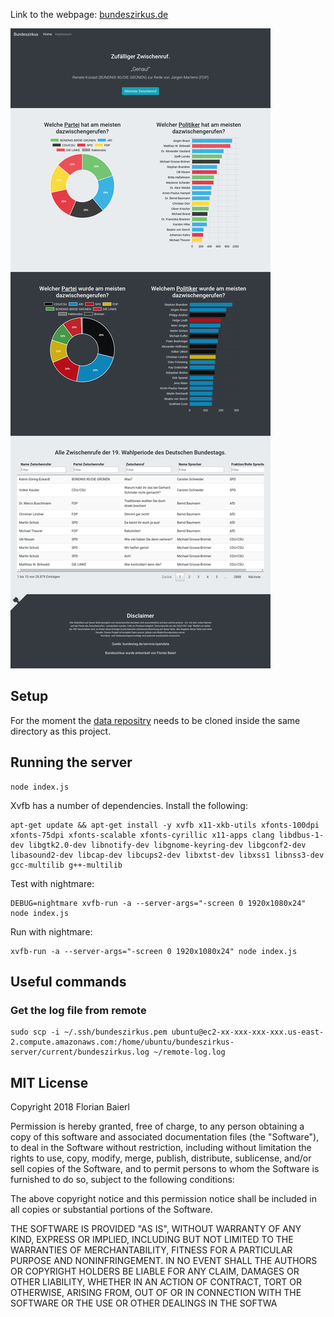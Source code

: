 Link to the webpage: [bundeszirkus.de](http://bundeszirkus.de)

![Screenshot](/screencapture-bundeszirkus.png?raw=true "Screenshot Bundeszirkus.de")

## Setup

For the moment the [data repositry](https://github.com/fbaierl/bundeszirkus-data) needs to be cloned inside the same directory as this project.

## Running the server

```
node index.js
```

Xvfb has a number of dependencies. Install the following:

```
apt-get update && apt-get install -y xvfb x11-xkb-utils xfonts-100dpi xfonts-75dpi xfonts-scalable xfonts-cyrillic x11-apps clang libdbus-1-dev libgtk2.0-dev libnotify-dev libgnome-keyring-dev libgconf2-dev libasound2-dev libcap-dev libcups2-dev libxtst-dev libxss1 libnss3-dev gcc-multilib g++-multilib
```

Test with nightmare:

```
DEBUG=nightmare xvfb-run -a --server-args="-screen 0 1920x1080x24" node index.js
```

Run with nightmare:
```
xvfb-run -a --server-args="-screen 0 1920x1080x24" node index.js
```

## Useful commands

### Get the log file from remote

```
sudo scp -i ~/.ssh/bundeszirkus.pem ubuntu@ec2-xx-xxx-xxx-xxx.us-east-2.compute.amazonaws.com:/home/ubuntu/bundeszirkus-server/current/bundeszirkus.log ~/remote-log.log
```

## MIT License

Copyright 2018 Florian Baierl

Permission is hereby granted, free of charge, to any person obtaining a copy of this software and associated documentation files (the "Software"), to deal in the Software without restriction, including without limitation the rights to use, copy, modify, merge, publish, distribute, sublicense, and/or sell copies of the Software, and to permit persons to whom the Software is furnished to do so, subject to the following conditions:

The above copyright notice and this permission notice shall be included in all copies or substantial portions of the Software.

THE SOFTWARE IS PROVIDED "AS IS", WITHOUT WARRANTY OF ANY KIND, EXPRESS OR IMPLIED, INCLUDING BUT NOT LIMITED TO THE WARRANTIES OF MERCHANTABILITY, FITNESS FOR A PARTICULAR PURPOSE AND NONINFRINGEMENT. IN NO EVENT SHALL THE AUTHORS OR COPYRIGHT HOLDERS BE LIABLE FOR ANY CLAIM, DAMAGES OR OTHER LIABILITY, WHETHER IN AN ACTION OF CONTRACT, TORT OR OTHERWISE, ARISING FROM, OUT OF OR IN CONNECTION WITH THE SOFTWARE OR THE USE OR OTHER DEALINGS IN THE SOFTWA